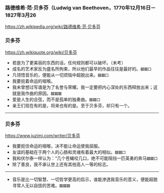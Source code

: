 ### 路德维希·范·贝多芬（Ludwig van Beethoven，1770年12月16日－1827年3月26
https://zh.wikipedia.org/wiki/路德维希·范·贝多芬
### 贝多芬
https://zh.wikiquote.org/wiki/贝多芬
- 若是为了更美丽的东西的话，任何规则都可以破坏。（未考）
- 成名的艺术家反为盛名所拘束，所以他们最早的作品往往是最好的。`龖龖囗`
- 凡领悟音乐的，便能从一切烦恼中超脱出来。`龖龖囗`
- 我要扼着命运的咽喉。
- 我未曾想过写谱是为了名誉与荣耀。我一定要把内心深处的东西释放出来；这就是我作曲的原因。`龖龖龖`
- 爱是人生的合弦，而不是孤单的独奏曲。`龖龖囗`
- 亲王们现在有的是，将来也有的是。至于贝多芬，却只有一个。
---
### 贝多芬
https://www.juzimi.com/writer/贝多芬
- 我要扼住命运的咽喉，决不能让命运使我屈服。
- 友谊的基础在于两个人的心肠和灵魂有着最大的相似。`龖龖囗`
- 我和伏尔泰一样认为：“几个苍蝇咬几口，绝不可能阻挡一匹英勇的奔马`龖龖囗`
- 除了善良，我不承认世上还有其他高人一等的标志。
---
- 音乐是比一切智慧、一切哲学更高的启示，谁能渗透我音乐的意义，便能超脱寻常人无以自拔的苦难。`龖龖龖`